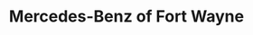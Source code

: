 ---
title: "Mercedes-Benz of Fort Wayne"
url: /fort-wayne/mercedes-benz-of-fort-wayne/
shop: Autohaus
---
